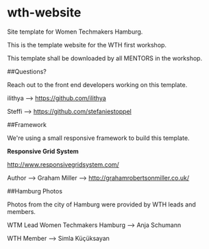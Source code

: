 # wth-website
Site template for Women Techmakers Hamburg.

This is the template website for the WTH first workshop.

This template shall be downloaded by all MENTORS in the workshop.

##Questions?

Reach out to the front end developers working on this template.

ilithya --> https://github.com/ilithya

Steffi --> https://github.com/stefaniestoppel

##Framework

We're using a small responsive framework to build this template.

**Responsive Grid System**

http://www.responsivegridsystem.com/

Author --> Graham Miller --> http://grahamrobertsonmiller.co.uk/ 

##Hamburg Photos

Photos from the city of Hamburg were provided by WTH leads and members.

WTM Lead Women Techmakers Hamburg --> Anja Schumann

WTH Member --> Simla K&uuml;&ccedil;&uuml;ksayan
